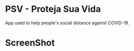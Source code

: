 # PSV - Proteja Sua Vida

App used to help people's social distance against COVID-19.

# ScreenShot


